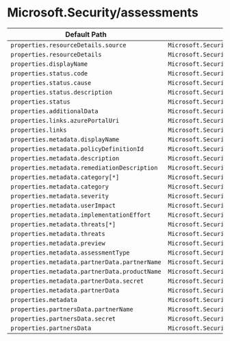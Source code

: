 # Microsoft.Security/assessments

| Default Path | Alias |
|---|---|
| `properties.resourceDetails.source` | `Microsoft.Security/assessments/resourceDetails.source` |
| `properties.resourceDetails` | `Microsoft.Security/assessments/resourceDetails` |
| `properties.displayName` | `Microsoft.Security/assessments/displayName` |
| `properties.status.code` | `Microsoft.Security/assessments/status.code` |
| `properties.status.cause` | `Microsoft.Security/assessments/status.cause` |
| `properties.status.description` | `Microsoft.Security/assessments/status.description` |
| `properties.status` | `Microsoft.Security/assessments/status` |
| `properties.additionalData` | `Microsoft.Security/assessments/additionalData` |
| `properties.links.azurePortalUri` | `Microsoft.Security/assessments/links.azurePortalUri` |
| `properties.links` | `Microsoft.Security/assessments/links` |
| `properties.metadata.displayName` | `Microsoft.Security/assessments/metadata.displayName` |
| `properties.metadata.policyDefinitionId` | `Microsoft.Security/assessments/metadata.policyDefinitionId` |
| `properties.metadata.description` | `Microsoft.Security/assessments/metadata.description` |
| `properties.metadata.remediationDescription` | `Microsoft.Security/assessments/metadata.remediationDescription` |
| `properties.metadata.category[*]` | `Microsoft.Security/assessments/metadata.category[*]` |
| `properties.metadata.category` | `Microsoft.Security/assessments/metadata.category` |
| `properties.metadata.severity` | `Microsoft.Security/assessments/metadata.severity` |
| `properties.metadata.userImpact` | `Microsoft.Security/assessments/metadata.userImpact` |
| `properties.metadata.implementationEffort` | `Microsoft.Security/assessments/metadata.implementationEffort` |
| `properties.metadata.threats[*]` | `Microsoft.Security/assessments/metadata.threats[*]` |
| `properties.metadata.threats` | `Microsoft.Security/assessments/metadata.threats` |
| `properties.metadata.preview` | `Microsoft.Security/assessments/metadata.preview` |
| `properties.metadata.assessmentType` | `Microsoft.Security/assessments/metadata.assessmentType` |
| `properties.metadata.partnerData.partnerName` | `Microsoft.Security/assessments/metadata.partnerData.partnerName` |
| `properties.metadata.partnerData.productName` | `Microsoft.Security/assessments/metadata.partnerData.productName` |
| `properties.metadata.partnerData.secret` | `Microsoft.Security/assessments/metadata.partnerData.secret` |
| `properties.metadata.partnerData` | `Microsoft.Security/assessments/metadata.partnerData` |
| `properties.metadata` | `Microsoft.Security/assessments/metadata` |
| `properties.partnersData.partnerName` | `Microsoft.Security/assessments/partnersData.partnerName` |
| `properties.partnersData.secret` | `Microsoft.Security/assessments/partnersData.secret` |
| `properties.partnersData` | `Microsoft.Security/assessments/partnersData` |


